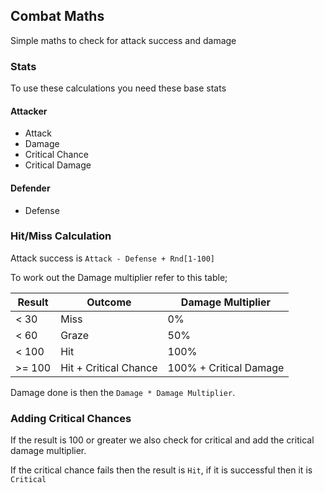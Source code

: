 ## Combat Maths

Simple maths to check for attack success and damage

### Stats

To use these calculations you need these base stats

#### Attacker
* Attack
* Damage
* Critical Chance
* Critical Damage

#### Defender
* Defense


### Hit/Miss Calculation

Attack success is `Attack - Defense + Rnd[1-100]`

To work out the Damage multiplier refer to this table;

| Result | Outcome | Damage Multiplier |
|--------|---------|--------|
| < 30   | Miss    | 0%     |
| < 60   | Graze   | 50%    |
| < 100  | Hit     | 100%   |
| >= 100 | Hit + Critical Chance | 100% + Critical Damage |

Damage done is then the `Damage * Damage Multiplier`. 

### Adding Critical Chances

If the result is 100 or greater we also check for critical and add the critical damage multiplier.

If the critical chance fails then the result is `Hit`, if it is successful then it is `Critical`
